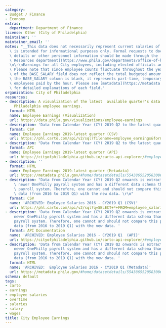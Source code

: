 ```yaml
---
category:
- Budget / Finance
- Economy
extras:
  department: Department of Finance
license: Other (City of Philadelphia)
maintainer: ''
maintainer_email: ''
notes: "__This data does not necessarily represent current salaries of employees and\
  \ is intended for informational purposes only. Formal requests to document salary\
  \ details or other personnel information should be made through the [City's Human\
  \ Resources department](https://www.phila.gov/departments/office-of-human-resources/).__\r\
  \n\r\nEarnings for all City employees, including elected officials and Court staff.\
  \ Please note that since employee counts fluctuate throughout the year, the sum\
  \ of the BASE_SALARY field does not reflect the total budgeted amount. Also, when\
  \ the BASE_SALARY column is blank, it represents part-time, temporary, or seasonal\
  \ employees paid by the hour. Please see [metadata](https://metadata.phila.gov/#home/datasetdetails/5543865520583086178c4ebd/representationdetails/604284dc49a209001d746460/?view_287_per_page=25&view_287_page=1)\
  \ for detailed explanations of each field."
organization: City of Philadelphia
resources:
- description: A visualization of the latest  available quarter's data on City of
    Philadelphia employee earnings.
  format: HTML
  name: Employee Earnings (Visualization)
  url: https://data.phila.gov/visualizations/employee-earnings
- description: 'Data from Calendar Year (CY) 2019 Q2 to the latest quarter. '
  format: CSV
  name: Employee Earnings 2019-latest quarter (CSV)
  url: https://phl.carto.com/api/v2/sql?filename=employee_earnings&format=csv&q=SELECT%20*%20FROM%20employee_earnings
- description: "Data from Calendar Year (CY) 2019 Q2 to the latest quarter. \r\n"
  format: API
  name: Employee Earnings 2019-latest quarter (API)
  url: https://cityofphiladelphia.github.io/carto-api-explorer/#employee_earnings
- description: ''
  format: HTML
  name: Employee Earnings 2019-latest quarter (Metadata)
  url: https://metadata.phila.gov/#home/datasetdetails/5543865520583086178c4ebd/representationdetails/604284dc49a209001d746460/?view_287_per_page=25&view_287_page=1
- description: "Data from Calendar Year (CY) 2019 Q2 onwards is extracted from the\
    \ newer OnePhilly payroll system and has a different data schema than the legacy\
    \ payroll system. Therefore, one cannot and should not compare this previous earnings\
    \ data (from 2016 to 2019 Q1) with the new data. \r\n"
  format: CSV
  name: 'ARCHIVED: Employee Salaries 2016 - CY2019 Q1 (CSV)'
  url: https://phl.carto.com/api/v2/sql?q=SELECT+*+FROM+employee_salaries_archive&filename=employee_salaries_archive&format=csv&skipfields=cartodb_id,the_geom,the_geom_webmercator
- description: 'Data from Calendar Year (CY) 2019 Q2 onwards is extracted from the
    newer OnePhilly payroll system and has a different data schema than the legacy
    payroll system. Therefore, one cannot and should not compare this previous earnings
    data (from 2016 to 2019 Q1) with the new data. '
  format: API Documentation
  name: 'ARCHIVED: Employee Salaries 2016 - CY2019 Q1  (API)'
  url: https://cityofphiladelphia.github.io/carto-api-explorer/#employee_salaries_archive
- description: 'Data from Calendar Year (CY) 2019 Q2 onwards is extracted from the
    newer OnePhilly payroll system and has a different data schema than the legacy
    payroll system. Therefore, one cannot and should not compare this previous earnings
    data (from 2016 to 2019 Q1) with the new data. '
  format: HTML
  name: 'ARCHIVED:  Employee Salaries 2016 - CY2019 Q1 (Metadata)'
  url: https://metadata.phila.gov/#home/datasetdetails/5543865520583086178c4ebd/representationdetails/5702f25233ec3695104ca926/
schema: default
tags:
- carto
- earnings
- employee salaries
- overtime
- salaries
- salary
- wages
title: City Employee Earnings
---
```

